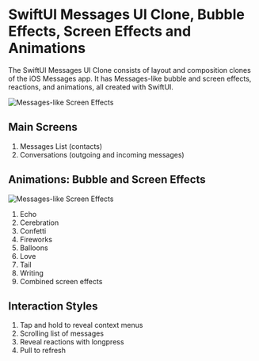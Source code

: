 # SwiftUI Messages UI Clone, Bubble Effects, Screen Effects and Animations
The SwiftUI Messages UI Clone consists of layout and composition clones of the iOS Messages app. It has Messages-like bubble and screen effects, reactions, and animations, all created with SwiftUI. 

![Messages-like Screen Effects ](https://github.com/GetStream/SwiftUIMessagesUIClone/blob/main/GIF%20previews/echo.gif)

## Main Screens
1. Messages List (contacts)
2. Conversations (outgoing and incoming messages)

## Animations: Bubble and Screen Effects
![Messages-like Screen Effects ](https://github.com/amosgyamfi/swiftui-animation-library/blob/master/M/allScreenEffects.gif)
1. Echo
2. Cerebration
3. Confetti
4. Fireworks
5. Balloons
6. Love
7. Tail
8. Writing
9. Combined screen effects

## Interaction Styles
1. Tap and hold to reveal context menus
2. Scrolling list of messages
3. Reveal reactions with longpress
4. Pull to refresh
